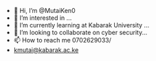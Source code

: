 - 👋 Hi, I’m @MutaiKen0
- 👀 I’m interested in ...
- 🌱 I’m currently learning at Kabarak University ...
- 💞️ I’m looking to collaborate on cyber security...
- 📫 How to reach me 0702629033/
- kmutai@kabarak.ac.ke

<!---
MutaiKen0/MutaiKen0 is a ✨ special ✨ repository because its `README.md` (this file) appears on your GitHub profile.
You can click the Preview link to take a look at your changes.
--->

